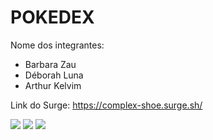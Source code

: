 # POKEDEX

Nome dos integrantes: 
- Barbara Zau
- Déborah Luna
- Arthur Kelvim

Link do Surge: https://complex-shoe.surge.sh/

<img src="https://user-images.githubusercontent.com/94840033/157994599-fe094ee3-fe92-47c5-ab44-9f6d63aef694.png">
<img src="https://user-images.githubusercontent.com/94840033/157994582-bcf23048-f224-43d6-8f2d-389d9b4b9d16.png">
<img src="https://user-images.githubusercontent.com/94840033/157994555-3b1994a8-0376-4314-bed4-2f90b2ab6716.png">
